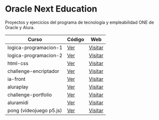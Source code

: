 # Oracle Next Education

Proyectos y ejercicios del programa de tecnología y empleabilidad ONE de Oracle y Alura.

| Curso                 | Código                                                                                    | Web                                                                                 |
| --------------------- | ----------------------------------------------------------------------------------------- | ----------------------------------------------------------------------------------- |
| logica-programacion-1 | [Ver](https://github.com/romanrios/oracle-next-education/tree/main/logica-programacion-1) | [Visitar](https://romanrios.github.io/oracle-next-education/logica-programacion-1/) |
| logica-programacion-2 | [Ver](https://github.com/romanrios/oracle-next-education/tree/main/logica-programacion-2) | [Visitar](https://romanrios.github.io/oracle-next-education/logica-programacion-2/) |
| html-css              | [Ver](https://github.com/romanrios/oracle-next-education/tree/main/html-css)              | [Visitar](https://romanrios.github.io/oracle-next-education/html-css/)              |
| challenge-encriptador | [Ver](https://github.com/romanrios/oracle-next-education/tree/main/challenge-encriptador) | [Visitar](https://romanrios.github.io/oracle-next-education/challenge-encriptador/) |
| ia-front | [Ver](https://github.com/romanrios/oracle-next-education/tree/main/ia-front) | [Visitar](https://romanrios.github.io/oracle-next-education/ia-front/) |
| aluraplay | [Ver](https://github.com/romanrios/oracle-next-education/tree/main/aluraplay) | [Visitar](https://romanrios.github.io/oracle-next-education/aluraplay/) |
| challenge-portfolio | [Ver](https://github.com/romanrios/oracle-next-education/tree/main/challenge-portfolio) | [Visitar](https://romanrios.github.io/oracle-next-education/challenge-portfolio) |
| aluramidi | [Ver](https://github.com/romanrios/oracle-next-education/tree/main/aluramidi) | [Visitar](https://romanrios.github.io/oracle-next-education/aluramidi/) |
| pong (videojuego p5.js) | [Ver](https://github.com/romanrios/oracle-next-education/tree/main/pong) | [Visitar](https://romanrios.github.io/oracle-next-education/pong/) |
